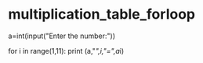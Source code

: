 # multiplication_table_forloop

a=int(input("Enter the number:"))

for i in range(1,11):
print (a,"*",i,"=",a*i)

